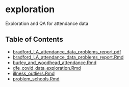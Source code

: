 # exploration

Exploration and QA for attendance data

## Table of Contents

* [bradford_LA_attendance_data_problems_report.pdf](https://github.com/yhcr-samrelins/class_act_analysis/tree/main/data_prep/attendance_data/exploration/bradford_LA_attendance_data_problems_report.pdf)
* [bradford_LA_attendance_data_problems_report.Rmd](https://github.com/yhcr-samrelins/class_act_analysis/tree/main/data_prep/attendance_data/exploration/bradford_LA_attendance_data_problems_report.Rmd)
* [burley_and_woodhead_attendance.Rmd](https://github.com/yhcr-samrelins/class_act_analysis/tree/main/data_prep/attendance_data/exploration/burley_and_woodhead_attendance.Rmd)
* [dfe_covid_data_exploration.Rmd](https://github.com/yhcr-samrelins/class_act_analysis/tree/main/data_prep/attendance_data/exploration/dfe_covid_data_exploration.Rmd)
* [illness_outliers.Rmd](https://github.com/yhcr-samrelins/class_act_analysis/tree/main/data_prep/attendance_data/exploration/illness_outliers.Rmd)
* [problem_schools.Rmd](https://github.com/yhcr-samrelins/class_act_analysis/tree/main/data_prep/attendance_data/exploration/problem_schools.Rmd)
##
